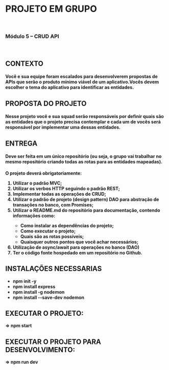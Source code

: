<h1>PROJETO EM GRUPO</h1>

<br>
<b>
  
<h3>Módulo 5 – CRUD API</h3><br>

  <h2>CONTEXTO</h2>
<p><h4>Você e sua equipe foram escalados para desenvolverem propostas de APIs que serão o produto mínimo viável de um aplicativo.Vocês devem escolher o tema do aplicativo para identificar as entidades.</h4></p>

<h2>PROPOSTA DO PROJETO</h2>
<p><h4>Nesse projeto você e sua squad serão responsáveis por definir quais são as entidades que o projeto precisa contemplar e cada um de vocês será responsável por implementar uma dessas entidades.</h4></p>

<h2>ENTREGA</h2>

<p><h4>Deve ser feita em um único repositório (ou seja, o grupo vai trabalhar no mesmo repositório criando todas as rotas para as entidades mapeadas).</h4></p>

O projeto deverá obrigatoriamente:
<ol>
<li> Utilizar o padrão MVC;</li>
<li> Utilizar os verbos HTTP seguindo o padrão REST;</li>
<li> Implementar todas as operações de CRUD;</li>
<li> Utilizar o padrão de projeto (design pattern) DAO para abstração de transações no banco, com Promises;</li>
<li> Utilizar o README.md do repositório para documentação, contendo informações como:</li>
<ul>
<li> Como instalar as dependências do projeto;</li>
<li> Como executar o projeto;</li>
<li> Quais são as rotas possíveis;</li>
<li> Quaisquer outros pontos que você achar necessários;</li>
</ul>
<li> Utilização de async/await para operações no banco (DAO)</li>
<li> Ter o código fonte hospedado em um repositório no Github.</li>
</ol>

<h2>INSTALAÇÕES NECESSARIAS</h2>
<ul>
<li> npm init -y</li>
<li> npm install express</li>
<li> npm install -g nodemon</li>
<li> npm install --save-dev nodemon</li>
</ul>

<h2>EXECUTAR O PROJETO:</h2>
<p>⇒ npm start</p>

<h2>EXECUTAR O PROJETO PARA DESENVOLVIMENTO:</h2>
<p>⇒ npm run dev</p>



</b>
